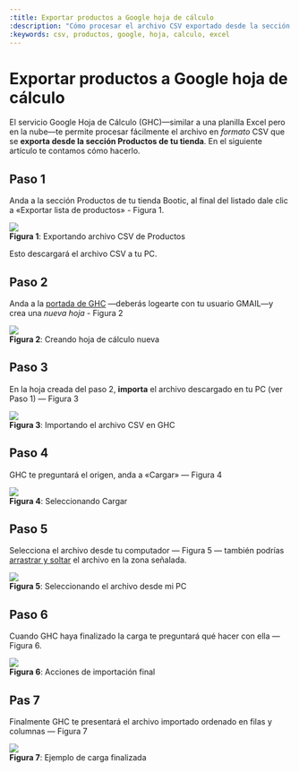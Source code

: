 ```yaml
---
:title: Exportar productos a Google hoja de cálculo
:description: "Cómo procesar el archivo CSV exportado desde la sección Productos"
:keywords: csv, productos, google, hoja, calculo, excel
---
```


# Exportar productos a Google hoja de cálculo

El servicio Google Hoja de Cálculo (GHC)—similar a una planilla Excel pero en la nube—te permite
procesar fácilmente el archivo en _formato_ CSV que se **exporta desde la sección
Productos de tu tienda**. En el siguiente artículo te contamos cómo hacerlo.

## Paso 1

Anda a la sección Productos de tu tienda Bootic, al final del listado dale clic a «Exportar lista de productos» - Figura 1.

<div class="captura">
  <div class="c-contenido">
    <img src="/img/admin/products_google_spreadsheets_bootic_productos.png">
  </div>
  <div class="c-pie"><strong>Figura 1</strong>: Exportando archivo CSV de Productos</div>
</div>

Esto descargará el archivo CSV a tu PC.

## Paso 2

Anda a la [portada de GHC](https://docs.google.com/spreadsheets) —deberás logearte con tu usuario GMAIL—y crea una _nueva hoja_ - Figura 2

<div class="captura">
  <div class="c-contenido">
    <img src="/img/admin/products_google_spreadsheets_home.png">
  </div>
  <div class="c-pie"><strong>Figura 2</strong>: Creando hoja de cálculo nueva</div>
</div>

## Paso 3

En la hoja creada del paso 2, **importa** el archivo descargado en tu PC (ver Paso 1) — Figura 3

<div class="captura">
  <div class="c-contenido">
    <img src="/img/admin/products_google_spreadsheets_importar.png">
  </div>
  <div class="c-pie"><strong>Figura 3</strong>: Importando el archivo CSV en GHC</div>
</div>

## Paso 4

GHC te preguntará el origen, anda a «Cargar» — Figura 4

<div class="captura">
  <div class="c-contenido">
    <img src="/img/admin/products_google_spreadsheets_cargar_csv.png">
  </div>
  <div class="c-pie"><strong>Figura 4</strong>: Seleccionando Cargar</div>
</div>

## Paso 5

Selecciona el archivo desde tu computador — Figura 5 — también podrías [arrastrar y soltar][1] el archivo en la zona señalada.

<div class="captura">
  <div class="c-contenido">
    <img src="/img/admin/products_google_spreadsheets_cargar_csv_2.png">
  </div>
  <div class="c-pie"><strong>Figura 5</strong>: Seleccionando el archivo desde mi PC</div>
</div>

## Paso 6

Cuando GHC haya finalizado la carga te preguntará qué hacer con ella — Figura 6.

<div class="captura">
  <div class="c-contenido">
    <img src="/img/admin/products_google_spreadsheets_reeplazar.png">
  </div>
  <div class="c-pie"><strong>Figura 6</strong>: Acciones de importación final</div>
</div>

## Pas 7

Finalmente GHC te presentará el archivo importado ordenado en filas y columnas — Figura 7

<div class="captura">
  <div class="c-contenido">
    <img src="/img/admin/products_google_spreadsheets_importacion.png">
  </div>
  <div class="c-pie"><strong>Figura 7</strong>: Ejemplo de carga finalizada</div>
</div>

[1]:https://es.wikipedia.org/wiki/Clic_(inform%C3%A1tica)#Arrastrar_y_soltar "Wikipedia: definición"
